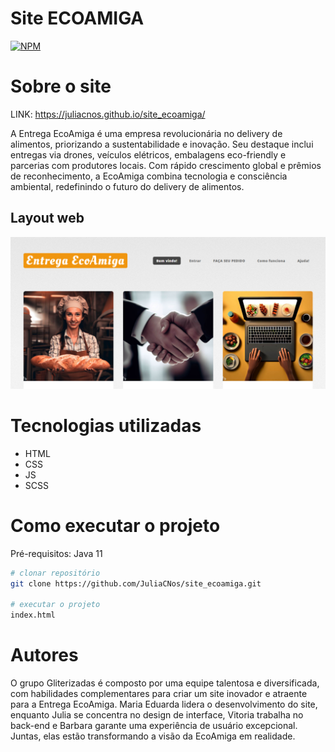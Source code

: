 # Site ECOAMIGA

[![NPM](https://img.shields.io/npm/l/react)](https://github.com/JuliaCNos/site_ecoamiga/blob/main/LICENSE)

# Sobre o site

LINK: https://juliacnos.github.io/site_ecoamiga/

A Entrega EcoAmiga é uma empresa revolucionária no delivery de alimentos, priorizando a 
sustentabilidade e inovação. Seu destaque inclui entregas via drones, veículos elétricos, 
embalagens eco-friendly e parcerias com produtores locais. Com rápido crescimento global 
e prêmios de reconhecimento, a EcoAmiga combina tecnologia e consciência ambiental, 
redefinindo o futuro do delivery de alimentos.

## Layout web

![Web 2](https://github.com/JuliaCNos/site_ecoamiga/blob/main/images/layout.png)

# Tecnologias utilizadas
- HTML
- CSS
- JS
- SCSS

# Como executar o projeto
Pré-requisitos: Java 11
```bash
# clonar repositório
git clone https://github.com/JuliaCNos/site_ecoamiga.git

# executar o projeto
index.html
```

# Autores

O grupo Gliterizadas é composto por uma equipe talentosa e diversificada, com habilidades 
complementares para criar um site inovador e atraente para a Entrega EcoAmiga. Maria Eduarda 
lidera o desenvolvimento do site, enquanto Julia se concentra no design de interface, Vitoria 
trabalha no back-end e Barbara garante uma experiência de usuário excepcional. Juntas, elas 
estão transformando a visão da EcoAmiga em realidade.
